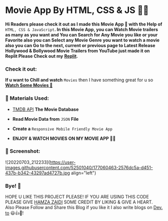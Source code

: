 # Movie App By HTML, CSS & JS 🍿🎥

**Hi Readers please check it out as I made this Movie App 🍿 with the Help of** `HTML, CSS & JavaScript`**. In this Movie App, you can Watch Movie trailers as many as you want and You can Search for Any Movie you like or your Favorite also you can Select any Movie Genre you want to watch a movie also you can Go to the next, current or previous page to Latest Release Hollywood & Bollywood Movie Trailers from YouTube just made it on Replit Please Check out my** [**Replit**](https://replit.com/@HamzaJaffar)**.**

### Check it out:

**If u want to Chill and watch** `Movies` then I have something great for u so [**Watch Some Movies 🍿**](https://lookmovie-shjz.vercel.app/)

### 🍿 Materials Used:

*   [TMDB API](https://www.themoviedb.org/) **The Movie Database**
    
*   **Read Movie Data from** `JSON` **File**
    
*   **Create a** `Responsive Mobile Friendly Movie App`
    
*   **ENJOY & WATCH MOVIES ON MY MOVIE APP 🍿🎥**
    

### 🎥 Screenshot:

![20220703_212233](https://user-images.githubusercontent.com/52501040/177060463-2576dc5a-d451-437b-b342-43297ad4727b.jpg align="left")

### Bye! 👋

HOPE U LIKE THIS PROJECT PLEASE! IF YOU ARE USING THIS CODE PLEASE GIVE [HAMZA ZAIDI](https://github.com/HamzaZaidiX/Movie-App-By-HTML-CSS-JAVASCRIPT/) SOME CREDIT BY LIKING & GIVE A HEART. Also Please Follow and Share this Blog if you like it I also write blogs on [Dev. to](https://dev.to/shjz/) 😃👍💛!